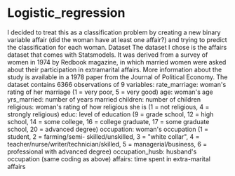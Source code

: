 # Logistic_regression
I decided to treat this as a classification problem by creating a new binary variable affair (did the woman have at least one affair?) 
and trying to predict the classification for each woman. Dataset The dataset I chose is the affairs dataset that comes with Statsmodels. It was derived from a survey of women in 1974 by Redbook magazine, in which married women were asked about their participation in extramarital affairs. More information about the study is available in a 1978 paper from the Journal of Political Economy.  The dataset contains 6366 observations of 9 variables: rate_marriage: woman's rating of her marriage (1 = very poor, 5 = very good) age: woman's age yrs_married: number of years married children: number of children religious: woman's rating of how religious she is (1 = not religious, 4 = strongly religious) educ: level of education (9 = grade school, 12 = high school, 14 = some college, 16 = college graduate, 17 = some graduate school, 20 = advanced degree)  occupation: woman's occupation (1 = student, 2 = farming/semi- skilled/unskilled, 3 = "white collar", 4 =  teacher/nurse/writer/technician/skilled, 5 = managerial/business, 6 = professional with advanced degree) occupation_husb: husband's occupation (same coding as above) affairs: time spent in extra-marital affairs
